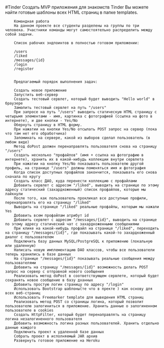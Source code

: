 #Tinder
        Создать MVP приложения для знакомств Tinder
        Вы можете найти готовые шаблоны всех HTML страниц в папке templates.

        Командная работа
        На данном проекте все студенты разделены на группы по три человека. Участники команды могут самостоятельно распределить между собой задачи.

        Список рабочих эндпоинтов в полностью готовом приложении:

        /users
        /liked
        /messages/{id}
        /login
        /register


        Предлагаемый порядок выполнения задач:

        Создать новое приложение
        Запустить веб-сервер
        Создать тестовый сервлет, который будет выводить "Hello world" в браузере
        Замапить тестовый сервлет на путь "/users"
        При запросе на путь "/users" выводить статическую HTML страницу с четырьмя элементами - имя, картинка с фотографией (ссылка на фото в интернете), и две кнопки - Yes/No
        Обернуть страницу в HTML форму.
        При нажатии на кнопки Yes/No отсылать POST запрос на сервер (пока что там нет его обработчика)
        Запоминать на сервере, какой из выборов сделал пользователь (в любом виде)
        Метод doPost должен перенаправлять пользователя снова на страницу "/users"
        Создать несколько "профайлов" (имя + ссылка на фотографию в интернете), хранить их в какой-нибудь коллекции внутри сервлета
        При нажатии на кнопку Yes/No показывать пользователю другой профиль, на странице "/users" должны поменяться имя и фотография
        Когда список доступных профайлов закончится, показывать его снова сначала по кругу
        Создать класс ДАО, куда перенести коллекцию с профайлами
        Добавить сервлет с адресом "/liked", выводить на странице по этому адресу статический (захардкоженный) список профайлов, которые мы лайкнули
        После того, как пользователь прокликал все доступные профили, перенаправлять его на страницу "/liked"
        Выводить на странице "/liked" реальные профайлы, которым мы нажали Yes
        Добавить всем профайлам атрибут id
        Добавить сервлет с адресом "/messages/{id}", выводить на странице по этому адресу статический чат с захардкоженными сообщениями
        При клике на какой-нибудь профайл на странице "/liked", переходить на страницу "/messages/{id}", где показывать какой-то захардкоженный диалог с пользователем
        Подключить базу данных MySQL/PostgreSQL к приложению (локальную или удаленную)
        Написать новую имплементацию DAO классов, чтобы все пользователи теперь хранились в базе данных
        На странице "/messages/{id}" показывать реальные сообщения между пользователями
        Добавить на страницу "/messages/{id}" возможность делать POST запрос на сервер с отправкой нового сообщения
        Реализовать метод doPost в соответствующем сервлете, который будет сохранять новое сообщение в базу дханных
        Добавить простую логин страницу по адресу "/login"
        Использовать Bootstrap шаблоны(те что в пректе ) как основу для всех веб-страниц
        Использовать Freemarker template для выведения HTML страниц
        Реализовать метод POST со страницы логина, который позволит пользователю залогиниться в приложение. Хранить данные о залогиненном пользователе в cookies
        Создать HttpFilter, который будет перенаправлять на страницу логина незалогиненного пользователя
        Добавить возможность логина разных пользователей. Хранить отдельно данные каждого
        Подключить проект к удаленной базе данных
        Собрать проект в исполняемый JAR архив
        Развернуть готовое приложение на Heroku
